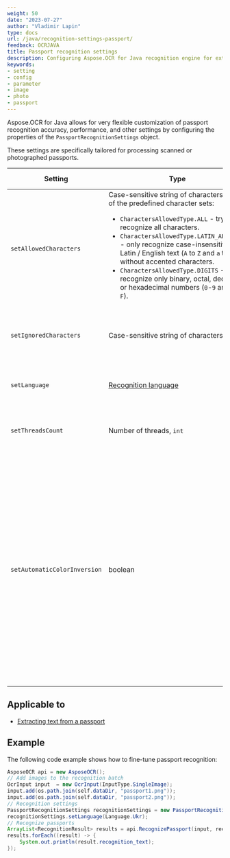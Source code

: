```yaml
---
weight: 50
date: "2023-07-27"
author: "Vladimir Lapin"
type: docs
url: /java/recognition-settings-passport/
feedback: OCRJAVA
title: Passport recognition settings
description: Configuring Aspose.OCR for Java recognition engine for extracting text from passport images.
keywords:
- setting
- config
- parameter
- image
- photo
- passport
---
```


Aspose.OCR for Java allows for very flexible customization of passport recognition accuracy, performance, and other settings by configuring the properties of the `PassportRecognitionSettings` object.

These settings are specifically tailored for processing scanned or photographed passports.

Setting | Type | Default value | Description
------- | ---- | ------------- | -----------
`setAllowedCharacters` | Case-sensitive string of characters or one of the predefined character sets:<ul><li>`CharactersAllowedType.ALL` - try to recognize all characters.</li><li>`CharactersAllowedType.LATIN_ALPHABET` - only recognize case-insensitive Latin / English text (`A` to `Z` and `a` to `z`), without accented characters.</li><li>`CharactersAllowedType.DIGITS` - recognize only binary, octal, decimal, or hexadecimal numbers (`0`-`9` and `A` to `F`).</li></ul> | All characters from the [selected recognition language](/ocr/java/languages/). | The [whitelist](/ocr/java/characters-whitelist/#predefined-character-sets) of characters Aspose.OCR engine will look for.
`setIgnoredCharacters` | Case-sensitive string of characters | All characters are recognized | A [blacklist](/ocr/java/characters-blacklist/) of characters that are ignored during recognition.
`setLanguage` | [Recognition language](/ocr/java/languages/) | Extended Latin characters, including diacritics | Specify a [language](/ocr/java/languages/) for recognition.
`setThreadsCount` | Number of threads, `int` | Automatic | The number of [CPU threads](/ocr/java/multithreading/) used for recognition.
`setAutomaticColorInversion` | boolean | `true` | Set the method parameter to `true` automatically detect white text on a dark/black background and use a special OCR algorithm to improve passport recognition accuracy. Call this method with the parameter set to “false” to explicitly disable inverted text detection to save resources.

## Applicable to

- [Extracting text from a passport](/ocr/java/recognition/passport/)

## Example

The following code example shows how to fine-tune passport recognition:

```java
AsposeOCR api = new AsposeOCR();
// Add images to the recognition batch
OcrInput input  = new OcrInput(InputType.SingleImage);
input.add(os.path.join(self.dataDir, "passport1.png"));
input.add(os.path.join(self.dataDir, "passport2.png"));
// Recognition settings
PassportRecognitionSettings recognitionSettings = new PassportRecognitionSettings();
recognitionSettings.setLanguage(Language.Ukr);
// Recognize passports
ArrayList<RecognitionResult> results = api.RecognizePassport(input, recognitionSettings);
results.forEach((result) -> {
	System.out.println(result.recognition_text);
});
```
